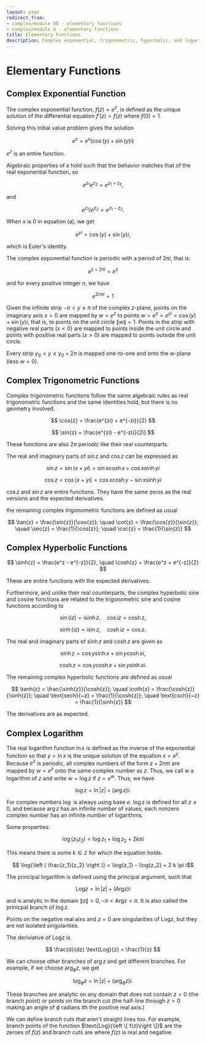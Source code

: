 ```yaml
---
layout: page
redirect_from:
- complex/module 08 - elementary functions
- complex/module 8 - elementary functions
title: Elementary Functions
description: Complex exponential, trigonometric, hyperbolic, and logarithmic functions with their properties, periodicity, and branch structures.
---
```


# Elementary Functions

## Complex Exponential Function

The complex exponential function, $f(z) = e^z$, is defined as the unique solution of the differential equation $f'(z) = f(z)$ where $f(0) = 1$.

Solving this initial value problem gives the solution

$$ e^z = e^x \left ( \cos{(y)} + \sin{(y)} i\right ) \tag{a} $$

$e^z$ is an entire function.

Algebraic properties of $e$ hold such that the behavior matches that of the real exponential function, so

$$ e^{z_1} e^{z_2} = e^{z_1 + z_2}, $$

and

$$ e^{z_1} / e^{z_2} = e^{z_1 - z_2}. $$

When $x$ is $0$ in equation (a), we get

$$ e^{yi} = \cos{(y)} + \sin{(y)} i, $$

which is Euler's identity.

The complex exponential function is periodic with a period of $2 \pi i$, that is:

$$ e^{z+2\pi i} = e^z $$

and for every positive integer $n$, we have

$$ e^{2 n \pi i} = 1 $$

Given the infinite strip $-\pi < y \le \pi$ of the complex $z$-plane, points on the imaginary axis $x = 0$ are mapped by $w = e^z$ to points $w = e^z = e^{yi} = \cos{(y)} + \sin{(y)} i$, that is, to points on the unit circle $\|w\| = 1$. Points in the strip with negative real parts ($x < 0$) are mapped to points inside the unit circle and points with positive real parts ($x > 0$) are mapped to points outside the unit circle.

Every strip $y_0 < y \le y_0 + 2\pi$ is mapped one-to-one and onto the $w$-plane (less $w = 0$).

## Complex Trigonometric Functions

Complex trigonometric functions follow the same algebraic rules as real trigonometric functions and the same identities hold, but there is no geometry involved.

$$ \cos{z} = \frac{e^{zi} + e^{-zi}}{2} $$


$$ \sin{z} = \frac{e^{zi} - e^{-zi}}{2i} $$

These functions are also $2 \pi$ periodic like their real counterparts.

The real and imaginary parts of $\sin{z}$ and $\cos{z}$ can be expressed as

$$ \sin{z} = \sin{(x + yi)} = \sin{x} \cosh{x} + \cos{x}\sinh{yi} $$


$$ \cos{z} = \cos{(x + yi)} = \cos{x} \cosh{y} - \sin{x} \sinh{yi} $$

$\cos{z}$ and $\sin{z}$ are entire functions. They have the same zeros as the real versions and the expected derivatives.

the remaining complex trigonometric functions are defined as usual

$$ \tan{z} = \frac{\sin{z}}{\cos{z}}; \quad \cot{z} = \frac{\cos{z}}{\sin{z}}; \quad \sec{z} = \frac{1}{\cos{z}}; \quad \csc{z} = \frac{1}{\sin{z}} $$

## Complex Hyperbolic Functions

$$ \sinh{z} = \frac{e^z - e^{-z}}{2}, \quad \cosh{z} = \frac{e^z + e^{-z}}{2} $$

These are entire functions with the expected derivatives.

Furthermore, and unlike their real counterparts, the complex hyperbolic sine and cosine functions are related to the trigonometric sine and cosine functions according to

$$ \sin{(iz)} = i\sinh{z}, \quad \cos{iz} = \cosh{z}, $$

$$ \sinh{(iz)} = i\sin{z}, \quad \cosh{iz} = \cos{z}. $$

The real and imaginary parts of $\sinh{z}$ and $\cosh{z}$ are given as

$$ \sinh{z} = \cos{y} \sinh{x} + \sin{y} \cosh{xi}, $$

$$ \cosh{z} = \cos{y} \cosh{x} + \sin{y} \sinh{xi}. $$

The remaining complex hyperbolic functions are defined as usual

$$ \tanh{z} = \frac{\sinh{z}}{\cosh{z}}; \quad \coth{z} = \frac{\cosh{z}}{\sinh{z}}; \quad \text{sech}{~z} = \frac{1}{\cosh{z}}; \quad \text{csch}{~z} = \frac{1}{\sinh{z}} $$

The derivatives are as expected.

## Complex Logarithm

The real logarithm function $\ln{x}$ is defined as the inverse of the exponential function so that $y = \ln{x}$ is the unique solution of the equation $x = e^y$. Because $e^z$ is periodic, all complex numbers of the form $z + 2n\pi i$ are mapped by $w = e^z$ onto the same complex number as $z$. Thus, we call $w$ a logarithm of $z$ and write $w = \log{z}$ if $z = e^w$. Thus, we have

$$ \log{z} = \ln{|z|} + (\arg{z})i.$$

For complex numbers $\log$ is always using base $e$. $\log{z}$ is defined for all $z \neq 0$, and because $\arg{z}$ has an infinite number of values, each nonzero complex number has an infinite number of logarithms.

Some properties:

$$ \log{(z_1 z_2)} = \log{z_1} + \log{z_2} + 2 k \pi i $$

This means there is some $k \in \mathbb{Z}$ for which the equation holds.

$$ \log{\left ( \frac{z_1}{z_2} \right )} =  \log{z_1} - \log{z_2} + 2 k \pi i$$

The principal logarithm is defined using the principal argument, such that

$$ \text{Log}{z} = \ln{|z|} + (\text{Arg}{z})i $$

and is analytic in the domain $\|z\| > 0, -\pi < \text{Arg}{z} < \pi.$ It is also called the prinicpal branch of $\log{z}$.

Points on the negative real aixs and $z = 0$ are singularities of $\text{Log}{z}$, but they are not isolated singularities.

The deriviative of $\text{Log}{z}$ is

$$ \frac{d}{dz} \text{Log}{z} = \frac{1}{z} $$

We can choose other branches of $\arg{z}$ and get different branches. For example, if we choose $\arg_\phi{z}$, we get

$$ \log_\phi{z} = \ln{|z|} + (\arg_\phi{z})i. $$

These branches are analytic on any domain that does not contain $z = 0$ (the branch point) or points on the branch cut (the half-line through $z=0$ making an angle of $\phi$ radians ith the positive real axis.)

We can define branch cuts that aren't straight lines too. For example, branch points of the function $\text{Log}{\left \[ f(z)\right \]}$ are the zeroes of $f(z)$ and branch cuts are where $f(z)$ is real and negative.
